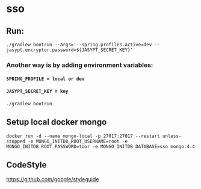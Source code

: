 # sso

## Run:
` ./gradlew bootrun --args='--spring.profiles.active=dev --jasypt.encryptor.password=${JASYPT_SECRET_KEY}' `

###  Another way is by adding environment variables:
#### `SPRING_PROFILE = local or dev `
#### `JASYPT_SECRET_KEY = key`

` ./gradlew bootrun `

## Setup local docker mongo
`docker run -d --name mongo-local -p 27017:27017 --restart unless-stopped -e MONGO_INITDB_ROOT_USERNAME=root -e MONGO_INITDB_ROOT_PASSWORD=toor -e MONGO_INITDB_DATABASE=sso mongo:4.4`

## CodeStyle
https://github.com/google/styleguide